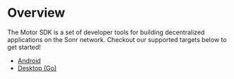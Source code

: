 # Overview

The Motor SDK is a set of developer tools for building decentralized applications on the Sonr network. Checkout our supported targets below to get started!

* [Android](./android/overview.md)
* [Desktop (Go)](./go/overview.md)
